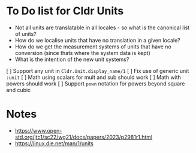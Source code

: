 # To Do list for Cldr Units

* Not all units are translatable in all locales - so what is the canonical list of units?
* How do we localise units that have no translation in a given locale?
* How do we get the measurement systems of units that have no conversion (since thats where the system data is kept)
* What is the intention of the new unit systems?

[ ] Support any unit in `Cldr.Unit.display_name/1`
[ ] Fix use of generic unit `:unit`
[ ] Math using scalars for mult and sub should work
[ ] Math with powers should work
[ ] Support `pown` notation for powers beyond square and cubic


# Notes

* https://www.open-std.org/jtc1/sc22/wg21/docs/papers/2023/p2981r1.html
* https://linux.die.net/man/1/units



